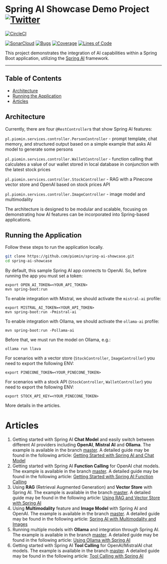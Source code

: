 # Spring AI Showcase Demo Project [![Twitter](https://img.shields.io/twitter/follow/piotr_minkowski.svg?style=social&logo=twitter&label=Follow%20Me)](https://twitter.com/piotr_minkowski)

[![CircleCI](https://circleci.com/gh/piomin/spring-ai-showcase.svg?style=svg)](https://circleci.com/gh/piomin/spring-ai-showcase)

[![SonarCloud](https://sonarcloud.io/images/project_badges/sonarcloud-black.svg)](https://sonarcloud.io/dashboard?id=piomin_spring-ai-showcase)
[![Bugs](https://sonarcloud.io/api/project_badges/measure?project=piomin_spring-ai-showcase&metric=bugs)](https://sonarcloud.io/dashboard?id=piomin_spring-ai-showcase)
[![Coverage](https://sonarcloud.io/api/project_badges/measure?project=piomin_spring-ai-showcase&metric=coverage)](https://sonarcloud.io/dashboard?id=piomin_spring-ai-showcase)
[![Lines of Code](https://sonarcloud.io/api/project_badges/measure?project=piomin_spring-ai-showcase&metric=ncloc)](https://sonarcloud.io/dashboard?id=piomin_spring-ai-showcase)

This project demonstrates the integration of AI capabilities within a Spring Boot application, utilizing the [Spring AI](https://github.com/spring-projects/spring-ai) framework.

-----

## Table of Contents

- [Architecture](#architecture)
- [Running the Application](#running-the-application)
- [Articles](#articles)

## Architecture

Currently, there are four `@RestController`s that show Spring AI features:

`pl.piomin.services.controller.PersonController` - prompt template, chat memory, and structured output based on a simple example that asks AI model to generate some persons

`pl.piomin.services.controller.WalletController` - function calling that calculates a value of our wallet stored in local database in conjunction with the latest stock prices

`pl.piomin.services.controller.StockController` - RAG with a Pinecone vector store and OpenAI based on stock prices API

`pl.piomin.services.controller.ImageController` - image model and multimodality

The architecture is designed to be modular and scalable, focusing on demonstrating how AI features can be incorporated into Spring-based applications.

## Running the Application

Follow these steps to run the application locally. 
```bash
git clone https://github.com/piomin/spring-ai-showcase.git
cd spring-ai-showcase
```

By default, this sample Spring AI app connects to OpenAI. So, before running the app you must set a token:
```shell
export OPEN_AI_TOKEN=<YOUR_API_TOKEN>
mvn spring-boot:run
```

To enable integration with Mistral, we should activate the `mistral-ai` profile: 
```shell
export MISTRAL_AI_TOKEN=<YOUR_API_TOKEN>
mvn spring-boot:run -Pmistral-ai
```

To enable integration with Ollama, we should activate the `ollama-ai` profile:
```shell
mvn spring-boot:run -Pollama-ai
```

Before that, we must run the model on Ollama, e.g.:
```shell
ollama run llava
```

For scenarios with a vector store (`StockController`, `ImageController`) you need to export the following ENV:
```shell
export PINECONE_TOKEN=<YOUR_PINECONE_TOKEN>
```

For scenarios with a stock API (`StockController`, `WalletController`) you need to export the following ENV:
```shell
export STOCK_API_KEY=<YOUR_PINECONE_TOKEN>
```

More details in the articles.

# Articles
1. Getting started with Spring AI **Chat Model** and easily switch between different AI providers including **OpenAI**, **Mistral AI** and **Ollama**. The example is available in the branch [master](https://github.com/piomin/spring-ai-showcase/tree/master). A detailed guide may be found in the following article: [Getting Started with Spring AI and Chat Model](https://piotrminkowski.com/2025/01/28/getting-started-with-spring-ai-and-chat-model)
2. Getting started with Spring AI **Function Calling** for OpenAI chat models. The example is available in the branch [master](https://github.com/piomin/spring-ai-showcase/tree/master). A detailed guide may be found in the following article: [Getting Started with Spring AI Function Calling](https://piotrminkowski.com/2025/01/30/getting-started-with-spring-ai-function-calling)
3. Using **RAG** (Retrieval Augmented Generation) and **Vector Store** with Spring AI. The example is available in the branch [master](https://github.com/piomin/spring-ai-showcase/tree/master). A detailed guide may be found in the following article: [Using RAG and Vector Store with Spring AI](https://piotrminkowski.com/2025/02/24/using-rag-and-vector-store-with-spring-ai/)
4. Using **Multimodality** feature and **Image Model** with Spring AI and OpenAI. The example is available in the branch [master](https://github.com/piomin/spring-ai-showcase/tree/master). A detailed guide may be found in the following article: [Spring AI with Multimodality and Images](https://piotrminkowski.com/2025/03/04/spring-ai-with-multimodality-and-images/)
5. Running multiple models with **Ollama** and integration through Spring AI. The example is available in the branch [master](https://github.com/piomin/spring-ai-showcase/tree/master). A detailed guide may be found in the following article: [Using Ollama with Spring AI](https://piotrminkowski.com/2025/03/10/using-ollama-with-spring-ai/)
6. Getting started with Spring AI **Tool Calling** for OpenAI/MistralAI chat models. The example is available in the branch [master](https://github.com/piomin/spring-ai-showcase/tree/master). A detailed guide may be found in the following article: [Tool Calling with Spring AI](https://piotrminkowski.com/2025/03/13/tool-calling-with-spring-ai/)

